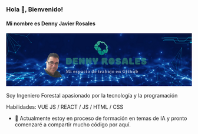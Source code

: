 ### Hola 👋, Bienvenido!
#### Mi nombre es Denny Javier Rosales
![Mi nombre es Denny Javier Rosales](https://github.com/drosales10/drosales/blob/master/BannerGithub.png?raw=true)

Soy Ingeniero Forestal apasionado por la tecnología y la programación

Habilidades: VUE JS / REACT / JS / HTML / CSS

- 🔭 Actualmente estoy en proceso de formación en temas de IA y pronto comenzaré a compartir mucho código por aquí. 





